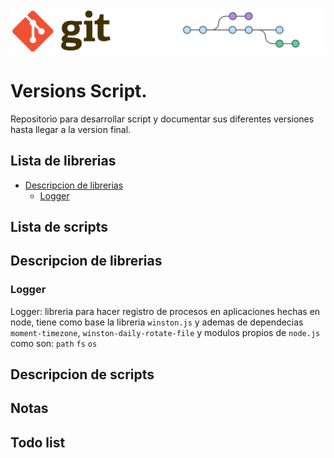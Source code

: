 ![Logo of project](directories/doc/PROJECT.LOGO.png)

# Versions Script.

Repositorio para desarrollar script y documentar sus diferentes versiones hasta llegar a la version final.


## Lista de librerias

* [Descripcion de librerias](##Descripcion-de-librerias)
  - [Logger](###Logger)

## Lista de scripts

## Descripcion de librerias

### Logger

Logger: libreria para hacer registro de procesos en aplicaciones hechas en node, tiene como base la libreria `winston.js` y ademas de dependecias `moment-timezone`, `winston-daily-rotate-file` y modulos propios de `node.js` como son: `path` `fs` `os`

## Descripcion de scripts

## Notas

## Todo list


